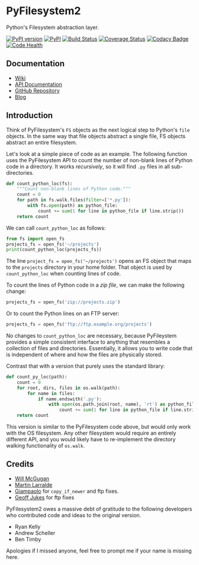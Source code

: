 PyFilesystem2
=============

Python's Filesystem abstraction layer.

[![PyPI version](https://badge.fury.io/py/fs.svg)](https://badge.fury.io/py/fs)
[![PyPI](https://img.shields.io/pypi/pyversions/fs.svg)](https://pypi.org/project/fs/)
[![Build Status](https://travis-ci.org/PyFilesystem/pyfilesystem2.svg?branch=master)](https://travis-ci.org/PyFilesystem/pyfilesystem2)
[![Coverage Status](https://coveralls.io/repos/github/PyFilesystem/pyfilesystem2/badge.svg)](https://coveralls.io/github/PyFilesystem/pyfilesystem2)
[![Codacy Badge](https://api.codacy.com/project/badge/Grade/30ad6445427349218425d93886ade9ee)](https://www.codacy.com/app/will-mcgugan/pyfilesystem2?utm_source=github.com&amp;utm_medium=referral&amp;utm_content=PyFilesystem/pyfilesystem2&amp;utm_campaign=Badge_Grade)
[![Code Health](https://landscape.io/github/PyFilesystem/pyfilesystem2/master/landscape.svg?style=flat)](https://landscape.io/github/PyFilesystem/pyfilesystem2/master)

Documentation
-------------

* [Wiki](https://www.pyfilesystem.org)
* [API Documentation](https://pyfilesystem2.readthedocs.io/en/latest/)
* [GitHub Repository](https://github.com/PyFilesystem/pyfilesystem2)
* [Blog](https://www.willmcgugan.com/tag/fs/)


Introduction
------------

Think of PyFilesystem's ``FS`` objects as the next logical step to
Python's ``file`` objects. In the same way that file objects abstract a
single file, FS objects abstract an entire filesystem.

Let's look at a simple piece of code as an example. The following
function uses the PyFilesystem API to count the number of non-blank
lines of Python code in a directory. It works *recursively*, so it will
find ``.py`` files in all sub-directories.

```python
def count_python_loc(fs):
    """Count non-blank lines of Python code."""
    count = 0
    for path in fs.walk.files(filter=['*.py']):
        with fs.open(path) as python_file:
            count += sum(1 for line in python_file if line.strip())
    return count
```

We can call `count_python_loc` as follows:

```python
from fs import open_fs
projects_fs = open_fs('~/projects')
print(count_python_loc(projects_fs))
```

The line `project_fs = open_fs('~/projects')` opens an FS object that
maps to the ``projects`` directory in your home folder. That object is
used by `count_python_loc` when counting lines of code.

To count the lines of Python code in a *zip file*, we can make the
following change:

```python
projects_fs = open_fs('zip://projects.zip')
```

Or to count the Python lines on an FTP server:

```python
projects_fs = open_fs('ftp://ftp.example.org/projects')
```

No changes to `count_python_loc` are necessary, because PyFileystem
provides a simple consistent interface to anything that resembles a
collection of files and directories. Essentially, it allows you to write
code that is independent of where and how the files are physically
stored.

Contrast that with a version that purely uses the standard library:

```python
def count_py_loc(path):
    count = 0
    for root, dirs, files in os.walk(path):
        for name in files:
            if name.endswith('.py'):
                with open(os.path.join(root, name), 'rt') as python_file:
                    count += sum(1 for line in python_file if line.strip())
    return count
```

This version is similar to the PyFilesystem code above, but would only
work with the OS filesystem. Any other filesystem would require an
entirely different API, and you would likely have to re-implement the
directory walking functionality of `os.walk`.

Credits
-------

* [Will McGugan](https://github.com/willmcgugan)
* [Martin Larralde](https://github.com/althonos)
* [Giampaolo](https://github.com/gpcimino) for `copy_if_newer` and ftp fixes.
* [Geoff Jukes](https://github.com/geoffjukes) for ftp fixes

PyFilesystem2 owes a massive debt of gratitude to the following
developers who contributed code and ideas to the original version.

* Ryan Kelly
* Andrew Scheller
* Ben Timby

Apologies if I missed anyone, feel free to prompt me if your name is
missing here.
